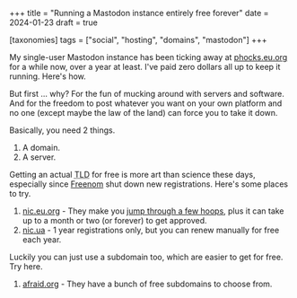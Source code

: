 +++
title = "Running a Mastodon instance entirely free forever"
date = 2024-01-23
draft = true

[taxonomies]
tags = ["social", "hosting", "domains", "mastodon"]
+++

My single-user Mastodon instance has been ticking away at [phocks.eu.org](https://phocks.eu.org) for a while now, over a year at least. I've paid zero dollars all up to keep it running. Here's how.

But first ... why? For the fun of mucking around with servers and software. And for the freedom to post whatever you want on your own platform and no one (except maybe the law of the land) can force you to take it down.

Basically, you need 2 things.

1. A domain.
2. A server.

Getting an actual <abbr title="Top-level domain">TLD</abbr> for free is more art than science these days, especially since [Freenom](https://www.freenom.com) shut down new registrations. Here's some places to try.

1. [nic.eu.org](https://nic.eu.org) - They make you [jump through a few hoops](https://forum.infinityfree.com/t/how-to-get-a-free-eu-org-domain/88508), plus it can take up to a month or two (or forever) to get approved.
2. [nic.ua](https://nic.ua/en/domains/.pp.ua) - 1 year registrations only, but you can renew manually for free each year.

Luckily you can just use a subdomain too, which are easier to get for free. Try here.

1. [afraid.org](https://freedns.afraid.org) - They have a bunch of free subdomains to choose from.
